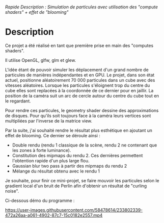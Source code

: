 ###### Rapide Description : Simulation de particules avec utilisation des "compute shaders" + effet de "blooming"

# Description

Ce projet a été réalisé en tant que première prise en main des "computes shaders".

Il utilise OpenGL, glfw, glm et glew.

L'idée étant de pouvoir simuler les déplacement d'un grand nombre de particules de manières indépendantes et en GPU. Le projet, dans son état actuel, positionne aléatoirement 70 000 particules dans un cube avec des vitesses aléatoires. Lorsque les particules s'éloignent trop du centre du cube elles sont replacées à la coordonnée de ce dernier pour en jaillir. La position de la caméra suit un arc de cercle autour du centre du cube tout en le regardant.

Pour rendre ces particules, le geometry shader dessine des approximations de disques. Pour qu'ils soit toujours face à la caméra leurs vertices sont multipliées par l'inverse de la matrice view.

Par la suite, j'ai souhaité rendre le résultat plus esthétique en ajoutant un effet de blooming. Ce dernier se déroule ainsi :
  - Double rendu (rendu 1 classique de la scène, rendu 2 ne contenant que les zones à forte luminance).
  - Constitution des mipmaps du rendu 2. Ces dernières permettent l'obtention rapide d'un plus large flou.
  - Gaussian blur two pass à partir des mipmaps du rendu 2
  - Mélange du résultat obtenu avec le rendu 1

Je souhaite, pour finir ce mini-projet, se faire mouvoir les particules selon le gradient local d'un bruit de Perlin afin d'obtenir un résultat de "curling noise".

Ci-dessous démo du programme :




https://user-images.githubusercontent.com/58478614/233802339-472a26aa-a061-4902-87c7-15c0182e2557.mp4



